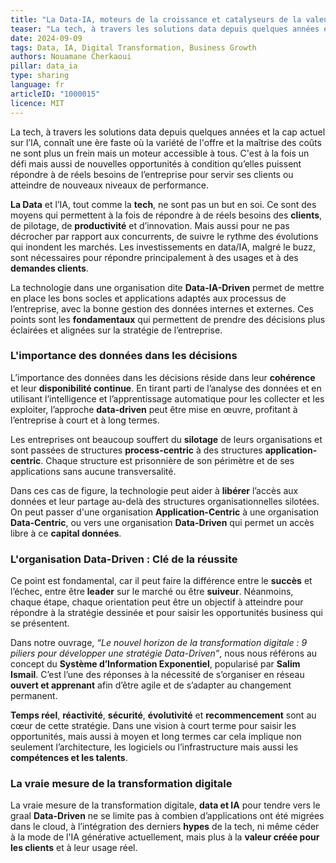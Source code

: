 ```yaml
---
title: "La Data-IA, moteurs de la croissance et catalyseurs de la valeur"
teaser: "La tech, à travers les solutions data depuis quelques années et la cap actuel sur l’IA, connaît une ère faste où la variété de l'offre et la maîtrise des coûts ne sont plus un frein mais un moteur accessible à tous. C'est à la fois un défi mais aussi de nouvelles opportunités à condition qu’elles puissent répondre à de réels besoins de l’entreprise pour servir ses clients ou atteindre de nouveaux niveaux de performance."
date: 2024-09-09
tags: Data, IA, Digital Transformation, Business Growth
authors: Nouamane Cherkaoui
pillar: data_ia
type: sharing
language: fr
articleID: "1000015"
licence: MIT
---
```


La tech, à travers les solutions data depuis quelques années et la cap actuel sur l’IA, connaît une ère faste où la variété de l'offre et la maîtrise des coûts ne sont plus un frein mais un moteur accessible à tous. C'est à la fois un défi mais aussi de nouvelles opportunités à condition qu’elles puissent répondre à de réels besoins de l’entreprise pour servir ses clients ou atteindre de nouveaux niveaux de performance.

**La Data** et l’IA, tout comme la **tech**, ne sont pas un but en soi. Ce sont des moyens qui permettent à la fois de répondre à de réels besoins des **clients**, de pilotage, de **productivité** et d’innovation. Mais aussi pour ne pas décrocher par rapport aux concurrents, de suivre le rythme des évolutions qui inondent les marchés. Les investissements en data/IA, malgré le buzz, sont nécessaires pour répondre principalement à des usages et à des **demandes clients**. 

La technologie dans une organisation dite **Data-IA-Driven** permet de mettre en place les bons socles et applications adaptés aux processus de l’entreprise, avec la bonne gestion des données internes et externes. Ces points sont les **fondamentaux** qui permettent de prendre des décisions plus éclairées et alignées sur la stratégie de l’entreprise.

### **L'importance des données dans les décisions**

L’importance des données dans les décisions réside dans leur **cohérence** et leur **disponibilité continue**. En tirant parti de l’analyse des données et en utilisant l’intelligence et l’apprentissage automatique pour les collecter et les exploiter, l’approche **data-driven** peut être mise en œuvre, profitant à l’entreprise à court et à long termes.

Les entreprises ont beaucoup souffert du **silotage** de leurs organisations et sont passées de structures **process-centric** à des structures **application-centric**. Chaque structure est prisonnière de son périmètre et de ses applications sans aucune transversalité.

Dans ces cas de figure, la technologie peut aider à **libérer** l’accès aux données et leur partage au-delà des structures organisationnelles silotées. On peut passer d'une organisation **Application-Centric** à une organisation **Data-Centric**, ou vers une organisation **Data-Driven** qui permet un accès libre à ce **capital données**.

### **L'organisation Data-Driven : Clé de la réussite**

Ce point est fondamental, car il peut faire la différence entre le **succès** et l’échec, entre être **leader** sur le marché ou être **suiveur**. Néanmoins, chaque étape, chaque orientation peut être un objectif à atteindre pour répondre à la stratégie dessinée et pour saisir les opportunités business qui se présentent.

Dans notre ouvrage, *“Le nouvel horizon de la transformation digitale : 9 piliers pour développer une stratégie Data-Driven”*, nous nous référons au concept du **Système d’Information Exponentiel**, popularisé par **Salim Ismail**. C’est l’une des réponses à la nécessité de s’organiser en réseau **ouvert et apprenant** afin d’être agile et de s’adapter au changement permanent.

**Temps réel**, **réactivité**, **sécurité**, **évolutivité** et **recommencement** sont au cœur de cette stratégie. Dans une vision à court terme pour saisir les opportunités, mais aussi à moyen et long termes car cela implique non seulement l’architecture, les logiciels ou l’infrastructure mais aussi les **compétences et les talents**.

### **La vraie mesure de la transformation digitale**

La vraie mesure de la transformation digitale, **data et IA** pour tendre vers le graal **Data-Driven** ne se limite pas à combien d’applications ont été migrées dans le cloud, à l’intégration des derniers **hypes** de la tech, ni même céder à la mode de l'IA générative actuellement, mais plus à la **valeur créée pour les clients** et à leur usage réel.

